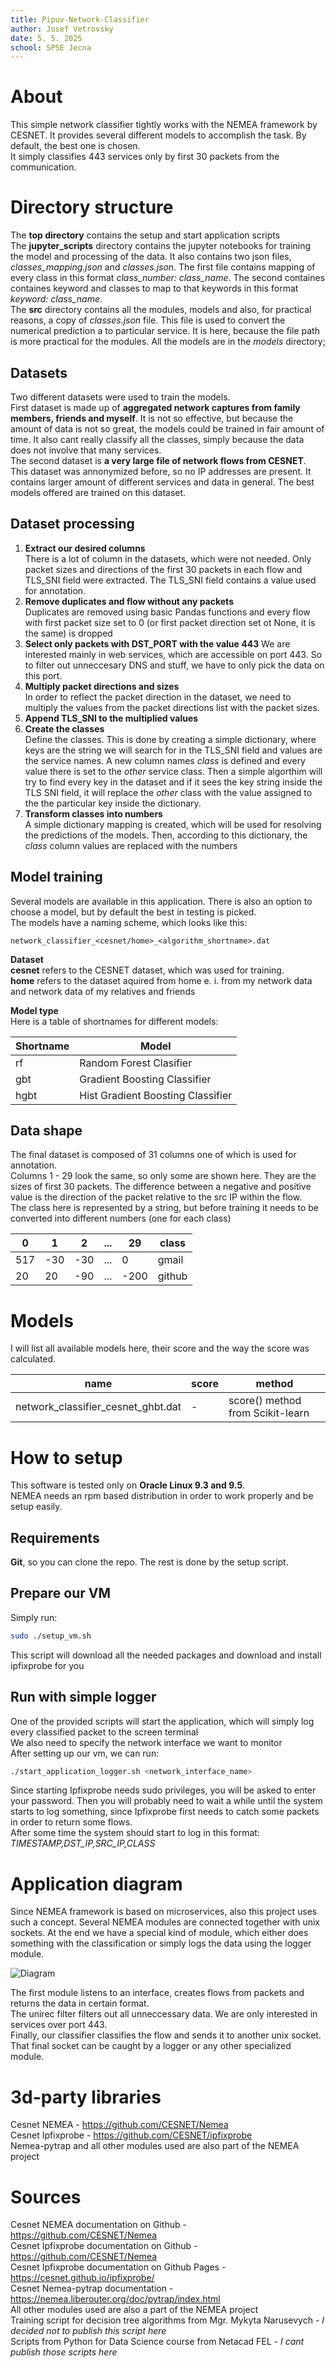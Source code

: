 ```yaml
---
title: Pipuv-Network-Classifier
author: Josef Vetrovsky
date: 5. 5. 2025
school: SPSE Jecna
---
```


# About

This simple network classifier tightly works with the NEMEA framework by CESNET. It provides several different models to accomplish the task. By default, the best one is chosen.           
It simply classifies 443 services only by first 30 packets from the communication.

# Directory structure

The **top directory** contains the setup and start application scripts         
The **jupyter_scripts** directory contains the jupyter notebooks for training the model and processing of the data. It also contains two json files, *classes_mapping.json* and *classes.json*. The first file contains mapping of every class in this format *class_number: class_name*. The second containes containes keyword and classes to map to that keywords in this format *keyword: class_name*.              
The **src** directory contains all the modules, models and also, for practical reasons, a copy of *classes.json* file. This file is used to convert the numerical prediction a to particular service. It is here, because the file path is more practical for the modules. All the models are in the *models* directory;

## Datasets

Two different datasets were used to train the models.           
First dataset is made up of **aggregated network captures from family members, friends and myself**. It is not so effective, but because the amount of data is not so great, the models could be trained in fair amount of time. It also cant really classify all the classes, simply because the data does not involve that many services.             
The second dataset is **a very large file of network flows from CESNET**. This dataset was annonymized before, so no IP addresses are present. It contains larger amount of different services and data in general. The best models offered are trained on this dataset.

## Dataset processing

1. **Extract our desired columns**      
    There is a lot of column in the datasets, which were not needed. Only packet sizes and directions of the first 30 packets in each flow and TLS_SNI field were extracted. The TLS_SNI field contains a value used for annotation.
2. **Remove duplicates and flow without any packets**           
    Duplicates are removed using basic Pandas functions and every flow with first packet size set to 0 (or first packet direction set ot None, it is the same) is dropped
3. **Select only packets with DST_PORT with the value 443**
    We are interested mainly in web services, which are accessible on port 443. So to filter out unneccesary DNS and stuff, we have to only pick the data on this port.
4. **Multiply packet directions and sizes**           
    In order to reflect the packet direction in the dataset, we need to multiply the values from the packet directions list with the packet sizes.
5. **Append TLS_SNI to the multiplied values**
6. **Create the classes**           
    Define the classes. This is done by creating a simple dictionary, where keys are the string we will search for in the TLS_SNI field and values are the service names. A new column names *class* is defined and every value there is set to the *other* service class. Then a simple algorthim will try to find every key in the dataset and if it sees the key string inside the TLS SNI field, it will replace the *other* class with the value assigned to the the particular key inside the dictionary.         
7. **Transform classes into numbers**           
    A simple dictionary mapping is created, which will be used for resolving the predictions of the models. Then, according to this dictionary, the *class* column values are replaced with the numbers

## Model training

Several models are available in this application. There is also an option to choose a model, but by default the best in testing is picked.          
The models have a naming scheme, which looks like this:

    network_classifier_<cesnet/home>_<algorithm_shortname>.dat

**Dataset**     
**cesnet** refers to the CESNET dataset, which was used for training.           
**home** refers to the dataset aquired from home e. i. from my network data and network data of my relatives and friends

**Model type**      
Here is a table of shortnames for different models:

| Shortname | Model |
|-----------|-------|
| rf        | Random Forest Clasifier |
| gbt       | Gradient Boosting Classifier |
| hgbt      | Hist Gradient Boosting Classifier |

## Data shape

The final dataset is composed of 31 columns one of which is used for annotation.            
Columns 1 - 29 look the same, so only some are shown here. They are the sizes of first 30 packets. The difference between a negative and positive value is the direction of the packet relative to the src IP within the flow.          
The class here is represented by a string, but before training it needs to be converted into different numbers (one for each class)

| 0 | 1 | 2 | ... | 29 | class |
|---|---|---|-----|----|-------|
|517|-30|-30| ... |0   | gmail |
|20 |20 |-90| ... |-200| github|

# Models

I will list all available models here, their score and the way the score was calculated.

| name | score | method |
|------|-------|--------|
| network_classifier_cesnet_ghbt.dat | - | score() method from Scikit-learn |

# How to setup

This software is tested only on **Oracle Linux 9.3 and 9.5**.     
NEMEA needs an rpm based distribution in order to work properly and be setup easily.

## Requirements

**Git**, so you can clone the repo. The rest is done by the setup script.

## Prepare our VM

Simply run:

```Bash
sudo ./setup_vm.sh
```

This script will download all the needed packages and download and install ipfixprobe for you

## Run with simple logger

One of the provided scripts will start the application, which will simply log every classified packet to the screen terminal        
We also need to specify the network interface we want to monitor             
After setting up our vm, we can run:

```Bash
./start_application_logger.sh <network_interface_name>
```

Since starting Ipfixprobe needs sudo privileges, you will be asked to enter your password. Then you will probably need to wait a while until the system starts to log something, since Ipfixprobe first needs to catch some packets in order to return some flows.              
After some time the system should start to log in this format: *TIMESTAMP,DST_IP,SRC_IP,CLASS*

# Application diagram

Since NEMEA framework is based on microservices, also this project uses such a concept. Several NEMEA modules are connected together with unix sockets. At the end we have a special kind of module, which either does something with the classification or simply logs the data using the logger module.

![Diagram](omega_picture.svg)

The first module listens to an interface, creates flows from packets and returns the data in certain format.            
The unirec filter filters out all unneccessary data. We are only interested in services over port 443.           
Finally, our classifier classifies the flow and sends it to another unix socket.             
That final socket can be caught by a logger or any other specialized module.

# 3d-party libraries

Cesnet NEMEA - https://github.com/CESNET/Nemea              
Cesnet Ipfixprobe - https://github.com/CESNET/ipfixprobe                
Nemea-pytrap and all other modules used are also part of the NEMEA project

# Sources

Cesnet NEMEA documentation on Github - https://github.com/CESNET/Nemea          
Cesnet Ipfixprobe documentation on Github - https://github.com/CESNET/Nemea                
Cesnet Ipfixprobe documentation on Github Pages - https://cesnet.github.io/ipfixprobe/          
Cesnet Nemea-pytrap documentation - https://nemea.liberouter.org/doc/pytrap/index.html          
All other modules used are also a part of the NEMEA project       
Training script for decision tree algorithms from Mgr. Mykyta Narusevych - *I decided not to publish this script here*         
Scripts from Python for Data Science course from Netacad FEL - *I cant publish those scripts here*
